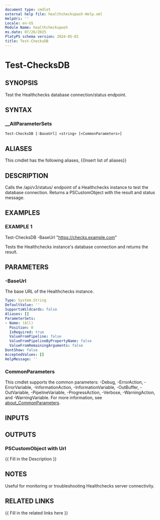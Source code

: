 ```yaml
---
document type: cmdlet
external help file: healthcheckspwsh-Help.xml
HelpUri: ''
Locale: en-US
Module Name: healthcheckspwsh
ms.date: 07/26/2025
PlatyPS schema version: 2024-05-01
title: Test-ChecksDB
---
```


# Test-ChecksDB

## SYNOPSIS

Test the Healthchecks database connection/status endpoint.

## SYNTAX

### __AllParameterSets

```
Test-ChecksDB [-BaseUrl] <string> [<CommonParameters>]
```

## ALIASES

This cmdlet has the following aliases,
  {{Insert list of aliases}}

## DESCRIPTION

Calls the /api/v3/status/ endpoint of a Healthchecks instance to test the database connection.
Returns a PSCustomObject with the result and status message.

## EXAMPLES

### EXAMPLE 1

Test-ChecksDB -BaseUrl "https://checks.example.com"

Tests the Healthchecks instance's database connection and returns the result.

## PARAMETERS

### -BaseUrl

The base URL of the Healthchecks instance.

```yaml
Type: System.String
DefaultValue: ''
SupportsWildcards: false
Aliases: []
ParameterSets:
- Name: (All)
  Position: 0
  IsRequired: true
  ValueFromPipeline: false
  ValueFromPipelineByPropertyName: false
  ValueFromRemainingArguments: false
DontShow: false
AcceptedValues: []
HelpMessage: ''
```

### CommonParameters

This cmdlet supports the common parameters: -Debug, -ErrorAction, -ErrorVariable,
-InformationAction, -InformationVariable, -OutBuffer, -OutVariable, -PipelineVariable,
-ProgressAction, -Verbose, -WarningAction, and -WarningVariable. For more information, see
[about_CommonParameters](https://go.microsoft.com/fwlink/?LinkID=113216).

## INPUTS

## OUTPUTS

### PSCustomObject with Url

{{ Fill in the Description }}

## NOTES

Useful for monitoring or troubleshooting Healthchecks server connectivity.


## RELATED LINKS

{{ Fill in the related links here }}

